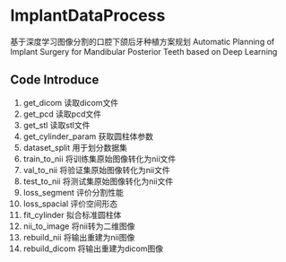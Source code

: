 # ImplantDataProcess

基于深度学习图像分割的口腔下颌后牙种植方案规划
Automatic Planning of Implant Surgery for Mandibular Posterior Teeth based on Deep Learning

## Code Introduce

1. get_dicom 读取dicom文件
2. get_pcd 读取pcd文件
3. get_stl 读取stl文件
4. get_cylinder_param 获取圆柱体参数
5. dataset_split 用于划分数据集
6. train_to_nii 将训练集原始图像转化为nii文件
7. val_to_nii 将验证集原始图像转化为nii文件
8. test_to_nii 将测试集原始图像转化为nii文件
9. loss_segment 评价分割性能
10. loss_spacial 评价空间形态
11. fit_cylinder 拟合标准圆柱体
12. nii_to_image 将nii转为二维图像
13. rebuild_nii 将输出重建为nii图像
14. rebuild_dicom 将输出重建为dicom图像
